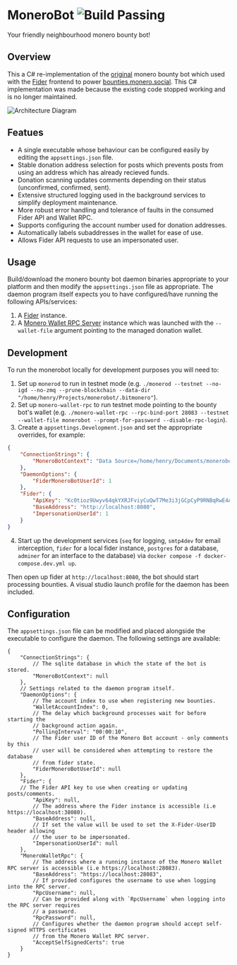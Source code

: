 # MoneroBot ![Build Passing](https://github.com/HennyH/monerobot/actions/workflows/ci.yml/badge.svg)

Your friendly neighbourhood monero bounty bot!

## Overview

This a C# re-implementation of the [original](https://github.com/t-900-a/fider-monero-bot) monero bounty bot which used with
the [Fider](https://fider.io/) frontend to power [bounties.monero.social](https://bounties.monero.social/). This C# implementation was
made because the existing code stopped working and is no longer maintained.

![Architecture Diagram](./docs/assets/architecture.png)

## Featues

- A single executable whose behaviour can be configured easily by editing the `appsettings.json` file.
- Stable donation address selection for posts which prevents posts from using an address which has already recieved funds.
- Donation scanning updates comments depending on their status (unconfirmed, confirmed, sent).
- Extensive structured logging used in the background services to simplify deployment maintenance.
- More robust error handling and tolerance of faults in the consumed Fider API and Wallet RPC.
- Supports configuring the account number used for donation addresses.
- Automatically labels subaddresses in the wallet for ease of use.
- Allows Fider API requests to use an impersonated user.

## Usage

Build/download the monero bounty bot daemon binaries appropriate to your platform and then modify the `appsettings.json` file as
appropriate. The daemon program itself expects you to have configured/have running the following APIs/services:

1. A [Fider](https://fider.io/) instance.
2. A [Monero Wallet RPC Server](https://www.getmonero.org/resources/developer-guides/wallet-rpc.html) instance which was launched with the `--wallet-file` argument pointing
to the managed donation wallet.

## Development

To run the monerobot locally for development purposes you will need to:

1. Set up `monerod` to run in testnet mode (e.g. `./monerod --testnet --no-igd --no-zmq --prune-blockchain --data-dir "/home/henry/Projects/monerobot/.bitmonero"`).
2. Set up `monero-wallet-rpc` to run testnet mode pointing to the bounty bot's wallet (e.g. `./monero-wallet-rpc --rpc-bind-port 28083 --testnet --wallet-file monerobot --prompt-for-password --disable-rpc-login`).
3. Create a `appsettings.Development.json` and set the appropriate overrides, for example:
```json
{
    "ConnectionStrings": {
        "MoneroBotContext": "Data Source=/home/henry/Documents/monerobot/monerobot.db"
    },
    "DaemonOptions": {
        "FiderMoneroBotUserId": 1
    },
    "Fider": {
        "ApiKey": "Kc0tioz9Uwyv64qkYXRJFviyCuQwT7Me3i3jGCpCyP9RNBqRwE4AU5tiuLqbtp2J",
        "BaseAddress": "http://localhost:8080",
        "ImpersonationUserId": 1
    }
}
```
4. Start up the development services (`seq` for logging, `smtp4dev` for email interception, `fider` for a local fider instance, `postgres` for a database, `adminer` for an interface to the database) via `docker compose -f docker-compose.dev.yml up`.

Then open up fider at `http://localhost:8080`, the bot should start processing bounties. A visual studio launch profile for the daemon has been included.

## Configuration

The `appsettings.json` file can be modified and placed alongside the executable to configure the daemon. The
following settings are available:

```jsonc
{
    "ConnectionStrings": {
        // The sqlite database in which the state of the bot is stored.
        "MoneroBotContext": null
    },
    // Settings related to the daemon program itself.
    "DaemonOptions": {
        // The account index to use when registering new bounties.
        "WalletAccountIndex": 0,
        // The delay which background processes wait for before starting the
        // background action again.
        "PollingInterval": "00:00:10",
        // The Fider user ID of the Monero Bot account - only comments by this
        // user will be considered when attempting to restore the database
        // from fider state.
        "FiderMoneroBotUserId": null
    },
    "Fider": {
    // The Fider API key to use when creating or updating posts/comments.
        "ApiKey": null,
        // The address where the Fider instance is accessible (i.e https://localhost:38080).
        "BaseAddress": null,
        // If set the value will be used to set the X-Fider-UserID header allowing
        // the user to be impersonated.
        "ImpersonationUserId": null
    },
    "MoneroWalletRpc": {
        // The address where a running instance of the Monero Wallet RPC server is accessible (i.e https://localhost:28083).
        "BaseAddress": "https://localhost:28083",
        // If provided configures the username to use when logging into the RPC server.
        "RpcUsername": null,
        // Can be provided along with `RpcUsername` when logging into the RPC server requires
        // a password.
        "RpcPassword": null,
        // Configures whether the daemon program should accept self-signed HTTPS certificates
        // from the Monero Wallet RPC server.
        "AcceptSelfSignedCerts": true
    }
}
```
